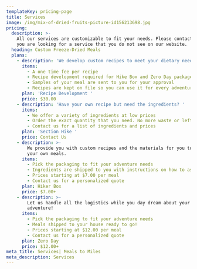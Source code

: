 ```yaml
---
templateKey: pricing-page
title: Services
image: /img/mix-of-dried-fruits-picture-id156213698.jpg
pricing:
  description: >-
    All our services are customizable to fit your needs. Please contact us if
    you are looking for a service that you do not see on our website. 
  heading: Custom Freeze-Dried Meals
  plans:
    - description: 'We develop custom recipes to meet your dietary needs and preferences. '
      items:
        - A one time fee per recipe
        - Recipe development required for Hike Box and Zero Day packages
        - Samples of your meal are sent to you for your approval
        - Recipes are kept on file so you can use it for every adventure!
      plan: 'Recipe Development '
      price: $30.00
    - description: 'Have your own recipe but need the ingredients? '
      items:
        - We offer a variety of ingredients at low prices
        - Order the exact quantity that you need. No more waste or leftovers!
        - Contact us for a list of ingredients and prices
      plan: 'Section Hike '
      price: Contact Us
    - description: >-
        We provide you with custom recipes and the materials for you to assemble
        your own meals.
      items:
        - Pick the packaging to fit your adventure needs
        - Ingredients are shipped to you with instructions on how to assemble
        - Prices starting at $7.00 per meal
        - Contact us for a personalized quote
      plan: Hiker Box
      price: $7.00+
    - description: >-
        Let us handle all the logistics while you day dream about your next
        adventure! 
      items:
        - Pick the packaging to fit your adventure needs
        - Meals shipped to your house ready to go!
        - Prices starting at $12.00 per meal
        - Contact us for a personalized quote
      plan: Zero Day
      price: $12.00+
meta_title: Services| Meals to Miles
meta_description: Services
---
```


